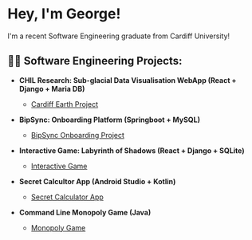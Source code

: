 # Hey, I'm George!
I'm a recent Software Engineering graduate from Cardiff University!
## :man_technologist: Software Engineering Projects:

- **CHIL Research: Sub-glacial Data Visualisation WebApp (React + Django + Maria DB)**
  - [Cardiff Earth Project](https://github.com/georgebertiebridle/Final-Year-LTP---CHIL-)

- **BipSync: Onboarding Platform (Springboot + MySQL)**
  - [BipSync Onboarding Project](https://github.com/georgebertiebridle/Second-Year-Client-Project---Bipsync-)

- **Interactive Game: Labyrinth of Shadows (React + Django + SQLite)**
  - [Interactive Game](https://github.com/georgebertiebridle/interactive-fiction-game)

- **Secret Calcultor App (Android Studio + Kotlin)**
  - [Secret Calculator App](https://github.com/georgebertiebridle/Second-Year-Mobile-Development-Project---Kotlin)

- **Command Line Monopoly Game (Java)**
  - [Monopoly Game](https://github.com/georgebertiebridle/java-project-monopoly)
